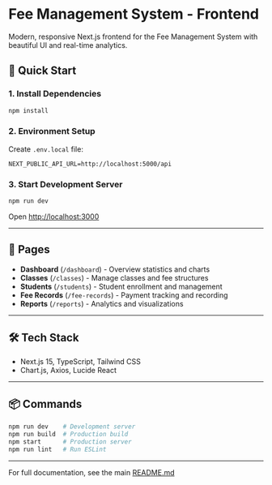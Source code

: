# Fee Management System - Frontend

Modern, responsive Next.js frontend for the Fee Management System with beautiful UI and real-time analytics.

## 🚀 Quick Start

### 1. Install Dependencies
```bash
npm install
```

### 2. Environment Setup
Create `.env.local` file:
```env
NEXT_PUBLIC_API_URL=http://localhost:5000/api
```

### 3. Start Development Server
```bash
npm run dev
```

Open [http://localhost:3000](http://localhost:3000)

---

## 📁 Pages

- **Dashboard** (`/dashboard`) - Overview statistics and charts
- **Classes** (`/classes`) - Manage classes and fee structures
- **Students** (`/students`) - Student enrollment and management
- **Fee Records** (`/fee-records`) - Payment tracking and recording
- **Reports** (`/reports`) - Analytics and visualizations

---

## 🛠️ Tech Stack

- Next.js 15, TypeScript, Tailwind CSS
- Chart.js, Axios, Lucide React

---

## 📦 Commands

```bash
npm run dev    # Development server
npm run build  # Production build
npm start      # Production server
npm run lint   # Run ESLint
```

---

For full documentation, see the main [README.md](../README.md)
